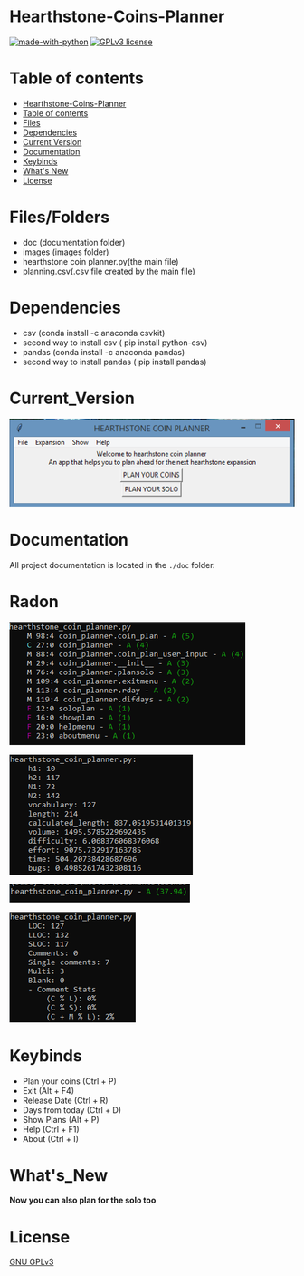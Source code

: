 # Hearthstone-Coins-Planner

[![made-with-python](https://img.shields.io/badge/Made%20with-Python-1f425f.svg)](https://www.python.org/) [![GPLv3 license](https://img.shields.io/badge/License-GPLv3-blue.svg)](http://perso.crans.org/besson/LICENSE.html)


# Table of contents

<!--ts-->
  * [Hearthstone-Coins-Planner](#Hearthstone-Coins-Planner)
  * [Table of contents](#Table_of_contents)
  * [Files](#Files)
  * [Dependencies](#Dependencies)
  * [Current Version](#Current_Version)
  * [Documentation](#Documentation)
  * [Keybinds](#Keybinds)
  * [What's New](#What's_New)
  * [License](#License)
<!--te-->

# Files/Folders

<ul>
 <li> doc (documentation folder) </li>
 <li> images (images folder) </li> 
 <li> hearthstone coin planner.py(the main file) </li>
 <li> planning.csv(.csv file created by the main file) </li>
</ul>

# Dependencies

 <ul>
  <li> csv (conda install -c anaconda csvkit) </li>
  <li> second way to install csv ( pip install python-csv) </li>
  <li> pandas (conda install -c anaconda pandas) </li>
  <li> second way to install pandas ( pip install pandas) </li>
</ul>

# Current_Version

<p><img src ="images/hearthstone.png" title = "Hearthstone Version"/> </p>

# Documentation

All project documentation is located in the `./doc`  folder.

# Radon

<p><img src ="images/hearthstone coin planner radon cc.png" title = "Hearthstone coin planner Radon cc"/> </p>
<p><img src ="images/hearthstone coin planner radon hal.png" title = "Hearthstone coin planner Radon hal"/> </p>
<p><img src ="images/hearthstone coin planner radon mi.png" title = "Hearthstone coin planner mi"/> </p>
<p><img src ="images/hearthstone coin planner radon raw.png" title = "Hearthstone coin planner Radon raw"/> </p>

# Keybinds
<ul>
 <li> Plan your coins (Ctrl + P)</li>
 <li> Exit (Alt + F4) </li>
 <li> Release Date (Ctrl + R) </li>
 <li> Days from today (Ctrl + D) </li>
 <li> Show Plans (Alt + P) </li>
 <li> Help (Ctrl + F1) </li>
 <li> About (Ctrl + I) </li>
</ul>
  

# What's_New
**Now you can also plan for the solo too**



# License
[GNU GPLv3](https://choosealicense.com/licenses/gpl-3.0/)
